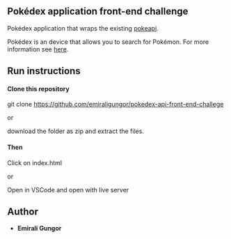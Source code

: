 ## Pokédex application front-end challenge

Pokédex application that wraps the existing [pokeapi](https://pokeapi.co/).

Pokédex is an device that allows you to search for Pokémon. For more information see [here](https://pokemon.fandom.com/wiki/Pok%C3%A9dex).



## Run instructions
#### Clone this repository
git clone https://github.com/emiraligungor/pokedex-api-front-end-challege

or 

download the folder as zip and extract the files.

#### Then

Click on index.html 

or 

Open in VSCode and open with live server


## Author

  - **Emirali Gungor** 

